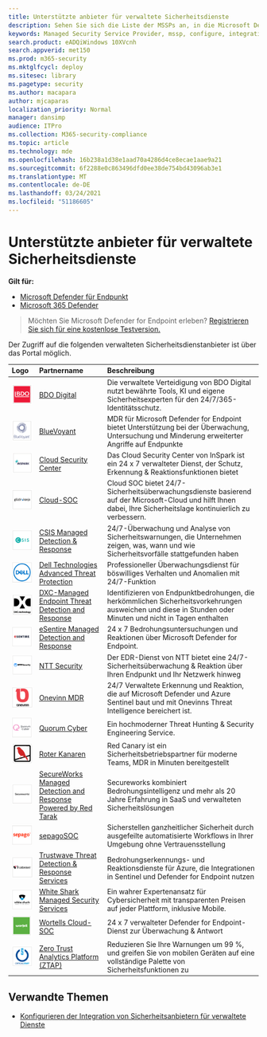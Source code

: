```yaml
---
title: Unterstützte anbieter für verwaltete Sicherheitsdienste
description: Sehen Sie sich die Liste der MSSPs an, in die Microsoft Defender ATP integriert ist.
keywords: Managed Security Service Provider, mssp, configure, integration
search.product: eADQiWindows 10XVcnh
search.appverid: met150
ms.prod: m365-security
ms.mktglfcycl: deploy
ms.sitesec: library
ms.pagetype: security
ms.author: macapara
author: mjcaparas
localization_priority: Normal
manager: dansimp
audience: ITPro
ms.collection: M365-security-compliance
ms.topic: article
ms.technology: mde
ms.openlocfilehash: 16b238a1d38e1aad70a4286d4ce8ecae1aae9a21
ms.sourcegitcommit: 6f2288e0c863496dfd0ee38de754bd43096ab3e1
ms.translationtype: MT
ms.contentlocale: de-DE
ms.lasthandoff: 03/24/2021
ms.locfileid: "51186605"
---
```

# <a name="supported-managed-security-service-providers"></a>Unterstützte anbieter für verwaltete Sicherheitsdienste

**Gilt für:**
- [Microsoft Defender für Endpunkt](https://go.microsoft.com/fwlink/p/?linkid=2154037)
- [Microsoft 365 Defender](https://go.microsoft.com/fwlink/?linkid=2118804)

> Möchten Sie Microsoft Defender for Endpoint erleben? [Registrieren Sie sich für eine kostenlose Testversion.](https://www.microsoft.com/microsoft-365/windows/microsoft-defender-atp?ocid=docs-wdatp-exposedapis-abovefoldlink)


Der Zugriff auf die folgenden verwalteten Sicherheitsdienstanbieter ist über das Portal möglich. 

Logo |Partnername   | Beschreibung 
:---|:---|:---
![Abbildung des digitalen BDO-Logos](images/bdo-logo.png)| [BDO Digital](https://go.microsoft.com/fwlink/?linkid=2090394) | Die verwaltete Verteidigung von BDO Digital nutzt bewährte Tools, KI und eigene Sicherheitsexperten für den 24/7/365-Identitätsschutz.
![Abbildung des BlueVoyant-Logos](images/bluevoyant-logo.png)| [BlueVoyant](https://go.microsoft.com/fwlink/?linkid=2121401) | MDR für Microsoft Defender for Endpoint bietet Unterstützung bei der Überwachung, Untersuchung und Minderung erweiterter Angriffe auf Endpunkte
![Abbildung des Cloud Security Center-Logos](images/cloudsecuritycenter-logo.png)| [Cloud Security Center](https://go.microsoft.com/fwlink/?linkid=2099315) | Das Cloud Security Center von InSpark ist ein 24 x 7 verwalteter Dienst, der Schutz, Erkennung & Reaktionsfunktionen bietet
![Abbildung des Cloud-SOC-Logos](images/cloudsoc-logo.png)| [Cloud-SOC](https://go.microsoft.com/fwlink/?linkid=2104265) | Cloud SOC bietet 24/7-Sicherheitsüberwachungsdienste basierend auf der Microsoft-Cloud und hilft Ihnen dabei, Ihre Sicherheitslage kontinuierlich zu verbessern.
![Image of CSIS Managed Detection & Response logo](images/csis-logo.png)| [CSIS Managed Detection & Response](https://go.microsoft.com/fwlink/?linkid=2091005) | 24/7-Überwachung und Analyse von Sicherheitswarnungen, die Unternehmen zeigen, was, wann und wie Sicherheitsvorfälle stattgefunden haben
![Abbildung des Dell Technologies Advanced Threat Protection-Logos](images/dell-logo.png)| [Dell Technologies Advanced Threat Protection](https://go.microsoft.com/fwlink/?linkid=2091004) | Professioneller Überwachungsdienst für böswilliges Verhalten und Anomalien mit 24/7-Funktion
![Abbildung des DXC-Managed Endpoint Threat Detection and Response-Logos](images/dxc-logo.png)| [DXC-Managed Endpoint Threat Detection and Response](https://go.microsoft.com/fwlink/?linkid=2090395) | Identifizieren von Endpunktbedrohungen, die herkömmlichen Sicherheitsvorkehrungen ausweichen und diese in Stunden oder Minuten und nicht in Tagen enthalten
![Abbildung des eSentire-Protokolls](images/esentire-logo.png) | [eSentire Managed Detection and Response](https://go.microsoft.com/fwlink/?linkid=2154970) | 24 x 7 Bedrohungsuntersuchungen und Reaktionen über Microsoft Defender for Endpoint.
![Abbildung des NTT-Sicherheitslogos](images/ntt-logo.png)| [NTT Security](https://go.microsoft.com/fwlink/?linkid=2095320) | Der EDR-Dienst von NTT bietet eine 24/7-Sicherheitsüberwachung & Reaktion über Ihren Endpunkt und Ihr Netzwerk hinweg
![Abbildung des OneVinn-Logos](images/onevinn-logo.png) | [Onevinn MDR](https://go.microsoft.com/fwlink/?linkid=2155203)| 24/7 Verwaltete Erkennung und Reaktion, die auf Microsoft Defender und Azure Sentinel baut und mit Onevinns Threat Intelligence bereichert ist.
![Abbildung des Quorum-Cyberlogos](images/quorum-logo.png) | [Quorum Cyber](https://go.microsoft.com/fwlink/?linkid=2155202)| Ein hochmoderner Threat Hunting & Security Engineering Service.
![Abbildung des roten Canary-Logos](images/redcanary-logo.png)| [Roter Kanaren](https://go.microsoft.com/fwlink/?linkid=2103852) | Red Canary ist ein Sicherheitsbetriebspartner für moderne Teams, MDR in Minuten bereitgestellt
![Image of SecureWorks Managed Detection and Response Powered by Red Tarak logo](images/secureworks-logo.png)| [SecureWorks Managed Detection and Response Powered by Red Tarak](https://go.microsoft.com/fwlink/?linkid=2133634) | Secureworks kombiniert Bedrohungsintelligenz und mehr als 20 Jahre Erfahrung in SaaS und verwalteten Sicherheitslösungen
![Abbildung des sepagoSOC-Logos](images/sepago-logo.png)| [sepagoSOC](https://go.microsoft.com/fwlink/?linkid=2090491) | Sicherstellen ganzheitlicher Sicherheit durch ausgefeilte automatisierte Workflows in Ihrer Umgebung ohne Vertrauensstellung
![Image of Trustwave Threat Detection & Response Services logo](images/trustwave-logo.png)| [Trustwave Threat Detection & Response Services](https://go.microsoft.com/fwlink/?linkid=2127542) | Bedrohungserkennungs- und Reaktionsdienste für Azure, die Integrationen in Sentinel und Defender for Endpoint nutzen
![Abbildung der verwalteten Sicherheitsdienste für weiße Haie](images/white-shark.png)| [White Shark Managed Security Services](https://go.microsoft.com/fwlink/?linkid=2154210) |Ein wahrer Expertenansatz für Cybersicherheit mit transparenten Preisen auf jeder Plattform, inklusive Mobile.
![Abbildung des Cloud-SOC-Logos von Wortell](images/wortell-logo.png)| [Wortells Cloud-SOC](https://go.microsoft.com/fwlink/?linkid=2108415) | 24 x 7 verwalteter Defender for Endpoint-Dienst zur Überwachung & Antwort
![Abbildung des ZTAP-Logos (Zero Trust Analytics Platform)](images/ztap-logo.png)| [Zero Trust Analytics Platform (ZTAP)](https://go.microsoft.com/fwlink/?linkid=2090971) | Reduzieren Sie Ihre Warnungen um 99 %, und greifen Sie von mobilen Geräten auf eine vollständige Palette von Sicherheitsfunktionen zu

## <a name="related-topics"></a>Verwandte Themen
- [Konfigurieren der Integration von Sicherheitsanbietern für verwaltete Dienste](configure-mssp-support.md)